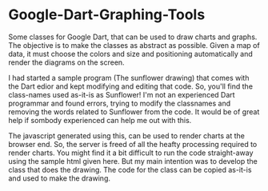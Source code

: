 Google-Dart-Graphing-Tools
==========================

Some classes for Google Dart, that can be used to draw charts and graphs. The objective is to make the classes as abstract as possible. Given a map of data, it must choose the colors and size and positioning automatically and render the diagrams on the screen.

I had started a sample program (The sunflower drawing) that comes with the Dart edior and kept modifying and editing that code. So, you'll find the class-names used as-it-is as Sunflower! I'm not an experienced Dart programmar and found errors, trying to modify the classnames and removing the words related to Sunflower from the code. It would be of great help if sombody experienced can help me out with this.

The javascript generated using this, can be used to render charts at the browser end. So, the server is freed of all the heafty processing required to render charts. You might find it a bit difficult to run the code straight-away using the sample html given here. But my main intention was to develop the class that does the drawing. The code for the class can be copied as-it-is and used to make the drawing.

